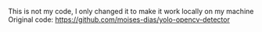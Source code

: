 This is not my code, I only changed it to make it work locally on my machine
Original code: https://github.com/moises-dias/yolo-opencv-detector
